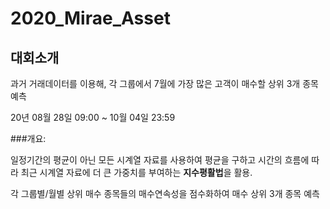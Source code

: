 # 2020_Mirae_Asset

## 대회소개

과거 거래데이터를 이용해, 각 그룹에서 7월에 가장 많은 고객이 매수할 상위 3개 종목 예측

20년 08월 28일 09:00 ~ 10월 04일 23:59

###개요:

일정기간의 평균이 아닌 모든 시계열 자료를 사용하여 평균을 구하고 시간의 흐름에 따라 최근 시계열 자료에 더 큰 가중치를 부여하는 **지수평활법**을 활용.

각 그룹별/월별 상위 매수 종목들의 매수연속성을 점수화하여 매수 상위 3개 종목 예측
